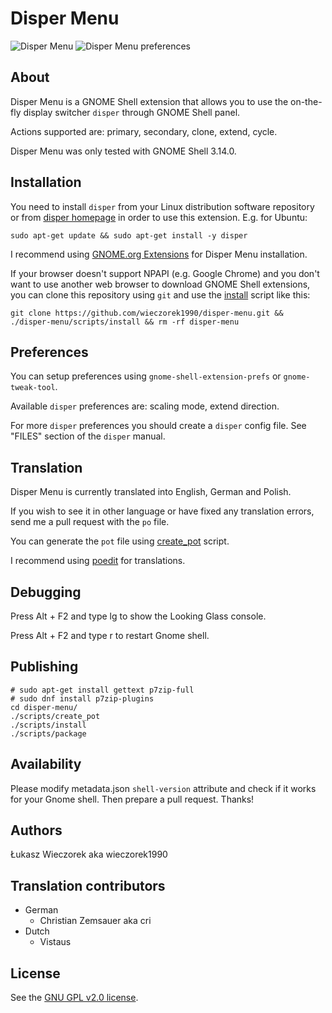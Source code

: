 Disper Menu
===========

![Disper Menu](images/disper-menu.png) ![Disper Menu preferences](images/disper-menu-preferences.png)

## About

Disper Menu is a GNOME Shell extension that allows you to use the on-the-fly display switcher `disper` through GNOME Shell panel.

Actions supported are: primary, secondary, clone, extend, cycle.

Disper Menu was only tested with GNOME Shell 3.14.0.

## Installation

You need to install `disper` from your Linux distribution software repository or from [disper homepage](http://willem.engen.nl/projects/disper/) in order to use this extension. E.g. for Ubuntu:

```
sudo apt-get update && sudo apt-get install -y disper
```

I recommend using [GNOME.org Extensions](https://extensions.gnome.org/extension/884/disper-menu/) for Disper Menu installation.

If your browser doesn't support NPAPI (e.g. Google Chrome) and you don't want to use another web browser to download GNOME Shell extensions, you can clone this repository using `git` and use the [install](scripts/install) script like this:

```shell
git clone https://github.com/wieczorek1990/disper-menu.git && ./disper-menu/scripts/install && rm -rf disper-menu
```

## Preferences
You can setup preferences using `gnome-shell-extension-prefs` or `gnome-tweak-tool`.

Available `disper` preferences are: scaling mode, extend direction.

For more `disper` preferences you should create a `disper` config file. See "FILES" section of the `disper` manual.

## Translation
Disper Menu is currently translated into English, German and Polish.

If you wish to see it in other language or have fixed any translation errors, send me a pull request with the `po` file.

You can generate the `pot` file using [create_pot](scripts/create_pot) script.

I recommend using [poedit](http://poedit.net/) for translations.

## Debugging

Press Alt + F2 and type lg to show the Looking Glass console.

Press Alt + F2 and type r to restart Gnome shell.

## Publishing

```
# sudo apt-get install gettext p7zip-full
# sudo dnf install p7zip-plugins
cd disper-menu/
./scripts/create_pot
./scripts/install
./scripts/package
```

## Availability

Please modify metadata.json `shell-version` attribute and check if it works for your Gnome shell. Then prepare a pull request. Thanks!

## Authors
Łukasz Wieczorek aka wieczorek1990

## Translation contributors
* German
    * Christian Zemsauer aka cri
* Dutch
    * Vistaus

## License
See the [GNU GPL v2.0 license](LICENSE).
